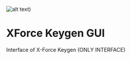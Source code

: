 ![alt text](https://github.com/JeanxPereira/XForce/blob/2020/Logo.png?raw=true))

# XForce Keygen GUI
Interface of X-Force Keygen (ONLY INTERFACE)
